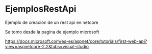 # EjemplosRestApi
Ejemplo de creación de un rest api en netcore

Se tomo desde la pagina de ejemplo microsoft

https://docs.microsoft.com/es-es/aspnet/core/tutorials/first-web-api?view=aspnetcore-2.2&tabs=visual-studio
